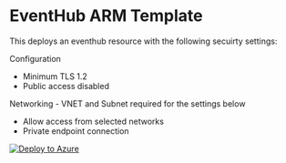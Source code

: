 # EventHub ARM Template

This deploys an eventhub resource with the following secuirty settings:

Configuration
- Minimum TLS 1.2
- Public access disabled

Networking - VNET and Subnet required for the settings below
- Allow access from selected networks
- Private endpoint connection
  
[![Deploy to Azure](https://aka.ms/deploytoazurebutton)](https://portal.azure.com/#create/Microsoft.Template/uri/https%3A%2F%2Fraw.githubusercontent.com%2FSolid-tom%2FARMTemplates%2Fmain%2FEventHub%2Fevent-hub-template.json)
